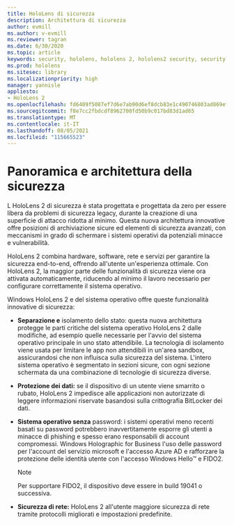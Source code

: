 ```yaml
---
title: HoloLens di sicurezza
description: Architettura di sicurezza
author: evmill
ms.author: v-evmill
ms.reviewer: tagran
ms.date: 6/30/2020
ms.topic: article
keywords: security, hololens, hololens 2, hololens2 security, security overview, security architecture, architecture, hololens 2 architecture
ms.prod: hololens
ms.sitesec: library
ms.localizationpriority: high
manager: yannisle
appliesto:
- HoloLens 2
ms.openlocfilehash: fd6409f5087ef7d6e7ab90d6ef8dcb83e1c490746803ad869ef075dace24bae7
ms.sourcegitcommit: f8e7cc2fbdcdf8962700fd50b9c017bd83d1ad65
ms.translationtype: MT
ms.contentlocale: it-IT
ms.lasthandoff: 08/05/2021
ms.locfileid: "115665523"
---
```

# <a name="security-overview-and-architecture"></a>Panoramica e architettura della sicurezza

L HoloLens 2 di sicurezza è stata progettata e progettata da zero per essere libera da problemi di sicurezza legacy, durante la creazione di una superficie di attacco ridotta al minimo. Questa nuova architettura innovative offre posizioni di archiviazione sicure ed elementi di sicurezza avanzati, con meccanismi in grado di schermare i sistemi operativi da potenziali minacce e vulnerabilità.

HoloLens 2 combina hardware, software, rete e servizi per garantire la sicurezza end-to-end, offrendo all'utente un'esperienza ottimale. Con HoloLens 2, la maggior parte delle funzionalità di sicurezza viene ora attivata automaticamente, riducendo al minimo il lavoro necessario per configurare correttamente il sistema operativo.

Windows HoloLens 2 e del sistema operativo offre queste funzionalità innovative di sicurezza:

  * **Separazione e** isolamento dello stato: questa nuova architettura protegge le parti critiche del sistema operativo HoloLens 2 dalle modifiche, ad esempio quelle necessarie per l'avvio del sistema operativo principale in uno stato attendibile. La tecnologia di isolamento viene usata per limitare le app non attendibili in un'area sandbox, assicurandosi che non influisca sulla sicurezza del sistema. L'intero sistema operativo è segmentato in sezioni sicure, con ogni sezione schermata da una combinazione di tecnologie di sicurezza diverse.
  
  * **Protezione dei dati:** se il dispositivo di un utente viene smarrito o rubato, HoloLens 2 impedisce alle applicazioni non autorizzate di leggere informazioni riservate basandosi sulla crittografia BitLocker dei dati. 
  
  * **Sistema operativo senza** password: i sistemi operativi meno recenti basati su password potrebbero inavvertitamente esporre gli utenti a minacce di phishing e spesso erano responsabili di account compromessi. Windows Holographic for Business l'uso delle password per l'account del servizio microsoft e l'accesso Azure AD e rafforzare la protezione delle identità utente con l'accesso Windows Hello™ e FIDO2. 
  
    > [!NOTE]
    > Per supportare FIDO2, il dispositivo deve essere in build 19041 o successiva. 

  * **Sicurezza di rete:** HoloLens 2 all'utente maggiore sicurezza di rete tramite protocolli migliorati e impostazioni predefinite.
